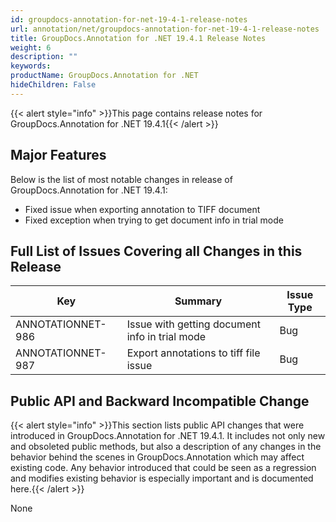 ```yaml
---
id: groupdocs-annotation-for-net-19-4-1-release-notes
url: annotation/net/groupdocs-annotation-for-net-19-4-1-release-notes
title: GroupDocs.Annotation for .NET 19.4.1 Release Notes
weight: 6
description: ""
keywords: 
productName: GroupDocs.Annotation for .NET
hideChildren: False
---
```

{{< alert style="info" >}}This page contains release notes for GroupDocs.Annotation for .NET 19.4.1{{< /alert >}}

## Major Features

Below is the list of most notable changes in release of GroupDocs.Annotation for .NET 19.4.1:

*   Fixed issue when exporting annotation to TIFF document
*   Fixed exception when trying to get document info in trial mode

## Full List of Issues Covering all Changes in this Release

| Key | Summary | Issue Type |
| --- | --- | --- |
| ANNOTATIONNET-986 | Issue with getting document info in trial mode | Bug |
| ANNOTATIONNET-987 | Export annotations to tiff file issue | Bug |

## Public API and Backward Incompatible Change

{{< alert style="info" >}}This section lists public API changes that were introduced in GroupDocs.Annotation for .NET 19.4.1. It includes not only new and obsoleted public methods, but also a description of any changes in the behavior behind the scenes in GroupDocs.Annotation which may affect existing code. Any behavior introduced that could be seen as a regression and modifies existing behavior is especially important and is documented here.{{< /alert >}}

None
